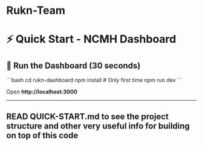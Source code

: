# Rukn-Team
# ⚡ Quick Start - NCMH Dashboard

## 🚀 Run the Dashboard (30 seconds)

\`\`\`bash
cd rukn-dashboard
npm install    # Only first time
npm run dev
\`\`\`

Open **http://localhost:3000**

---

## READ QUICK-START.md to see the project structure and other very useful info for building on top of this code